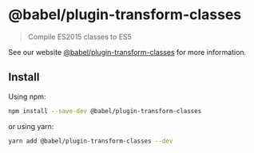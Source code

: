 # @babel/plugin-transform-classes

> Compile ES2015 classes to ES5

See our
website [@babel/plugin-transform-classes](https://babeljs.io/docs/babel-plugin-transform-classes)
for more information.

## Install

Using npm:

```sh
npm install --save-dev @babel/plugin-transform-classes
```

or using yarn:

```sh
yarn add @babel/plugin-transform-classes --dev
```
